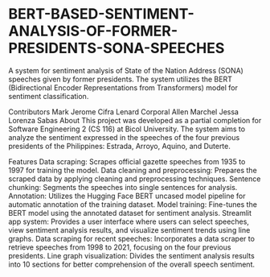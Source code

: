 # BERT-BASED-SENTIMENT-ANALYSIS-OF-FORMER-PRESIDENTS-SONA-SPEECHES

A system for sentiment analysis of State of the Nation Address (SONA) speeches given by former presidents. The system utilizes the BERT (Bidirectional Encoder Representations from Transformers) model for sentiment classification.

Contributors
Mark Jerome Cifra
Lenard Corporal
Allen Marchel
Jessa Lorenza Sabas
About
This project was developed as a partial completion for Software Engineering 2 (CS 116) at Bicol University. The system aims to analyze the sentiment expressed in the speeches of the four previous presidents of the Philippines: Estrada, Arroyo, Aquino, and Duterte.

Features
Data scraping: Scrapes official gazette speeches from 1935 to 1997 for training the model.
Data cleaning and preprocessing: Prepares the scraped data by applying cleaning and preprocessing techniques.
Sentence chunking: Segments the speeches into single sentences for analysis.
Annotation: Utilizes the Hugging Face BERT uncased model pipeline for automatic annotation of the training dataset.
Model training: Fine-tunes the BERT model using the annotated dataset for sentiment analysis.
Streamlit app system: Provides a user interface where users can select speeches, view sentiment analysis results, and visualize sentiment trends using line graphs.
Data scraping for recent speeches: Incorporates a data scraper to retrieve speeches from 1998 to 2021, focusing on the four previous presidents.
Line graph visualization: Divides the sentiment analysis results into 10 sections for better comprehension of the overall speech sentiment.

